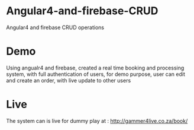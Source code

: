 # Angular4-and-firebase-CRUD
Angular4 and firebase CRUD operations 

# Demo
 Using angualr4 and firebase, created a real time booking and processing system, with full authentication of users, for demo purpose, user can edit and create an order, with live update to other users

 # Live
 The system can is live for dummy play at : http://gammer4live.co.za/book/
